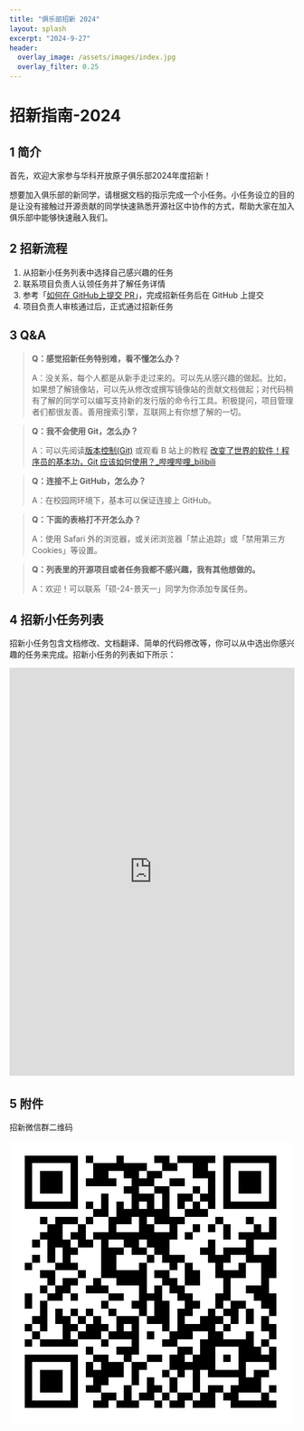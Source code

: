 ```yaml
---
title: "俱乐部招新 2024"
layout: splash
excerpt: "2024-9-27"
header:
  overlay_image: /assets/images/index.jpg
  overlay_filter: 0.25
---
```


# 招新指南-2024

## 1 简介

首先，欢迎大家参与华科开放原子俱乐部2024年度招新！

想要加入俱乐部的新同学，请根据文档的指示完成一个小任务。小任务设立的目的是让没有接触过开源贡献的同学快速熟悉开源社区中协作的方式，帮助大家在加入俱乐部中能够快速融入我们。

## 2 招新流程

1. 从招新小任务列表中选择自己感兴趣的任务
2. 联系项目负责人认领任务并了解任务详情
3. 参考「[如何在 GitHub上提交 PR](https://www.bilibili.com/video/BV1Qp4y1T797/?vd_source=bdd3313ada2392ec6daace3e1a33a0e5)」，完成招新任务后在 GitHub 上提交
4. 项目负责人审核通过后，正式通过招新任务

## 3 Q&A

> **Q：感觉招新任务特别难，看不懂怎么办？**
> 
> A：没关系，每个人都是从新手走过来的。可以先从感兴趣的做起。比如，如果想了解镜像站，可以先从修改或撰写镜像站的贡献文档做起；对代码稍有了解的同学可以编写支持新的发行版的命令行工具。积极提问，项目管理者们都很友善。善用搜索引擎，互联网上有你想了解的一切。

> **Q：我不会使用 Git，怎么办？**
> 
> A：可以先阅读[版本控制(Git)](https://missing-semester-cn.github.io/2020/version-control/) 或观看 B 站上的教程 [改变了世界的软件！程序员的基本功，Git 应该如何使用？_哔哩哔哩_bilibili](https://www.bilibili.com/video/BV1u94y1n73L/?vd_source=bdd3313ada2392ec6daace3e1a33a0e5)

> **Q：连接不上 GitHub，怎么办？**
> 
> A：在校园网环境下，基本可以保证连接上 GitHub。

> **Q：下面的表格打不开怎么办？**
> 
> A：使用 Safari 外的浏览器，或关闭浏览器「禁止追踪」或「禁用第三方 Cookies」等设置。

> **Q：列表里的开源项目或者任务我都不感兴趣，我有其他想做的。**
> 
> A：欢迎！可以联系「硕-24-景天一」同学为你添加专属任务。

## 4 招新小任务列表

招新小任务包含文档修改、文档翻译、简单的代码修改等，你可以从中选出你感兴趣的任务来完成。招新小任务的列表如下所示：

<iframe src="https://ixy0caf7465.feishu.cn/wiki/GLmkw9hEOijXp9kvWENcNXgJnAb?fromScene=spaceOverview&table=tblBPLHdMjpCobrx&view=vewbY11iPN" frameborder="0" scrolling="no" width="100%" height="720"></iframe>

## 5 附件

招新微信群二维码

![招新微信群二维码](/assets/images/QRcode_recruitment.png)
